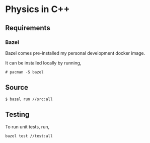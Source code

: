 # Physics in C++

## Requirements

### Bazel
Bazel comes pre-installed my personal development docker image.

It can be installed locally by running,

```shell
# pacman -S bazel
```

## Source

```shell
$ bazel run //src:all
```

## Testing

To run unit tests, run,

```shell
bazel test //test:all
```
